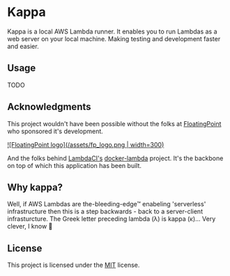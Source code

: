 # Kappa

Kappa is a local AWS Lambda runner. It enables you to run Lambdas as a web
server on your local machine. Making testing and development faster and easier.

## Usage

TODO

## Acknowledgments

This project wouldn't have been possible without the folks at
[FloatingPoint](https://floatingpoint.io) who sponsored it's development.

[![FloatingPoint logo](/assets/fp_logo.png | width=300)](https://floatingpoint.io)

And the folks behind
[LambdaCI's](https://github.com/lambci/lambci)
[docker-lambda](https://github.com/lambci/docker-lambda)
project. It's the backbone on top of which this application has been built.

## Why kappa?

Well, if AWS Lambdas are the-bleeding-edge™ enabeling 'serverless'
infrastructure then this is a step backwards - back to a server-client
infrasturcture. The Greek letter preceding lambda (λ) is kappa (κ)...
Very clever, I know 🤣

## License

This project is licensed under the [MIT](LICENSE.txt) license.

